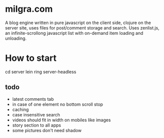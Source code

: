 # milgra.com

A blog engine written in pure javascript on the client side, clojure on the server site, uses files for post/comment storage and search.
Uses zenlist.js, an infinite-scrollong javascript list with on-demand item loading and unloading.

# How to start #

cd server
lein ring server-headless

## todo ##

* latest comments tab
* in case of one element no bottom scroll stop
* caching
* case insensitive search
* videos should fit in width on mobiles like images
* story section to all apps
* some pictures don't need shadow